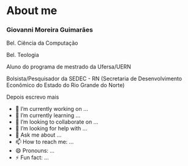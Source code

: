 # About me
### Giovanni Moreira Guimarães
Bel. Ciência da Computação

Bel. Teologia

Aluno do programa de mestrado da Ufersa/UERN

Bolsista/Pesquisador da SEDEC - RN (Secretaria de Desenvolvimento Econômico do Estado do Rio Grande do Norte)

Depois escrevo mais

- 🔭 I’m currently working on ...
- 🌱 I’m currently learning ...
- 👯 I’m looking to collaborate on ...
- 🤔 I’m looking for help with ...
- 💬 Ask me about ...
- 📫 How to reach me: ...
- 😄 Pronouns: ...
- ⚡ Fun fact: ...
